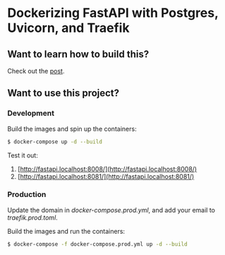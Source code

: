 # Dockerizing FastAPI with Postgres, Uvicorn, and Traefik

## Want to learn how to build this?

Check out the [post](https://testdriven.io/blog/fastapi-docker-traefik/).

## Want to use this project?

### Development

Build the images and spin up the containers:

```sh
$ docker-compose up -d --build
```

Test it out:

1. [http://fastapi.localhost:8008/](http://fastapi.localhost:8008/)
1. [http://fastapi.localhost:8081/](http://fastapi.localhost:8081/)

### Production

Update the domain in *docker-compose.prod.yml*, and add your email to *traefik.prod.toml*.

Build the images and run the containers:

```sh
$ docker-compose -f docker-compose.prod.yml up -d --build
```
